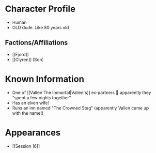 # Character Profile
- Human
- OLD dude. Like 80 years old

## Factions/Affiliations
- [[Fjord]]
- [[Clyren]] (Son)

# Known Information
- One of [[Vallen The Immortal|Vallen's]] ex-partners 🤭 apparently they "spent a few nights together"
- Has an elven wife!
- Runs an inn named "The Crowned Stag" (apparently Vallen came up with the name!)

# Appearances
- [[Session 16]]
